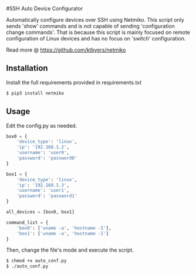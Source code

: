 #SSH Auto Device Configurator

Automatically configure devices over SSH using Netmiko. This script only sends 'show' commands 
and is not capable of sending 'configuration change commands'. That is because this script is mainly focused on remote 
configuration of Linux devices and has no focus on 'switch' configuration.

Read more @ https://github.com/ktbyers/netmiko

## Installation

Install the full requirements provided in requirements.txt

```bash
$ pip3 install netmiko
```

## Usage

Edit the config.py as needed.

```python
box0 = {
    'device_type': 'linux',
    'ip': '192.168.1.2',
    'username': 'user0',
    'password': 'password0'
}

box1 = {
    'device_type': 'linux',
    'ip': '192.168.1.3',
    'username': 'user1',
    'password': 'password1'
}

all_devices = [box0, box1]

command_list = {
    'box0': ['uname -a', 'hostname -I'],
    'box1': ['uname -a', 'hostname -I']
}
```

Then, change the file's mode and execute the script.

```bash
$ chmod +x auto_conf.py
$ ./auto_conf.py
```